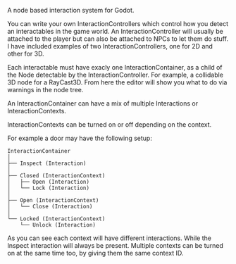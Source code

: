 A node based interaction system for Godot.

You can write your own InteractionControllers which control how you detect an interactables in the game world.
An InteractionController will usually be attached to the player but can also be attached to NPCs to let them do stuff.
I have included examples of two InteractionControllers, one for 2D and other for 3D.

Each interactable must have exacly one InteractionContainer, as a child of the Node detectable by the InteractionController.
For example, a collidable 3D node for a RayCast3D.
From here the editor will show you what to do via warnings in the node tree.

An InteractionContainer can have a mix of multiple Interactions or InteractionContexts.

InteractionContexts can be turned on or off depending on the context.

For example a door may have the following setup:
```
InteractionContainer
│
├── Inspect (Interaction)
│
├── Closed (InteractionContext)
│   ├── Open (Interaction)
│   └── Lock (Interaction)
│
├── Open (InteractionContext)
│   └── Close (Interaction)
│
└── Locked (InteractionContext)
	└── Unlock (Interaction)
```

As you can see each context will have different interactions. While the Inspect interaction will always be present.
Multiple contexts can be turned on at the same time too, by giving them the same context ID.

